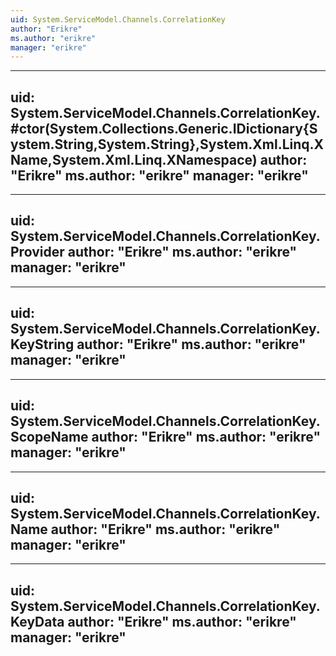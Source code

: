 ```yaml
---
uid: System.ServiceModel.Channels.CorrelationKey
author: "Erikre"
ms.author: "erikre"
manager: "erikre"
---
```


---
uid: System.ServiceModel.Channels.CorrelationKey.#ctor(System.Collections.Generic.IDictionary{System.String,System.String},System.Xml.Linq.XName,System.Xml.Linq.XNamespace)
author: "Erikre"
ms.author: "erikre"
manager: "erikre"
---

---
uid: System.ServiceModel.Channels.CorrelationKey.Provider
author: "Erikre"
ms.author: "erikre"
manager: "erikre"
---

---
uid: System.ServiceModel.Channels.CorrelationKey.KeyString
author: "Erikre"
ms.author: "erikre"
manager: "erikre"
---

---
uid: System.ServiceModel.Channels.CorrelationKey.ScopeName
author: "Erikre"
ms.author: "erikre"
manager: "erikre"
---

---
uid: System.ServiceModel.Channels.CorrelationKey.Name
author: "Erikre"
ms.author: "erikre"
manager: "erikre"
---

---
uid: System.ServiceModel.Channels.CorrelationKey.KeyData
author: "Erikre"
ms.author: "erikre"
manager: "erikre"
---
